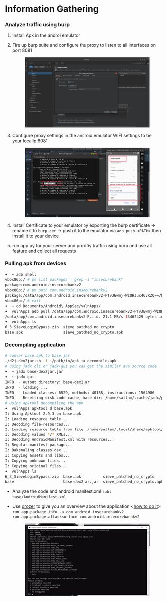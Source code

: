 # Information Gathering

### Analyze traffic using burp

1. Install Apk in the androi emulator&#x20;
2.  Fire up burp suite and configure the proxy to listen to all interfaces on port 8081

    <figure><img src="../../.gitbook/assets/image (199).png" alt=""><figcaption></figcaption></figure>
3.  Configure proxy settings in the android emulator WIFI settings to be your localip:8081

    <figure><img src="../../.gitbook/assets/image (200).png" alt=""><figcaption></figcaption></figure>
4. Install Certificate to your emulator by exporting the burp certificate -> rename it to `burp.cer` -> push it to the emulator via `adb push <PATH>` then install it to your device
5. run app.py for your server and proxifiy traffic using burp and use all feature and collect all requests

### Pulling apk from devices

```bash
➜  ~ adb shell
vbox86p:/ # pm list packages | grep -i "insecurebank"
package:com.android.insecurebankv2
vbox86p:/ # pm path com.android.insecurebankv2
package:/data/app/com.android.insecurebankv2-PTvJEwmj-WzQHJux46vKZQ==/base.apk
vbox86p:/ # exit
➜  ~ cd Documents/Android\ AppSec/vulnApps/                        
➜  vulnApps adb pull /data/app/com.android.insecurebankv2-PTvJEwmj-WzQHJux46vKZQ==/base.apk
/data/app/com.android.insecurebankv2-P...d. 21.1 MB/s (3462429 bytes in 0.157s)
➜  vulnApps ls
6_3_SieveLoginBypass.zip  sieve_patched_no_crypto
base.apk                  sieve_patched_no_crypto.apk
```

### Decompiling application

```bash
# conver base.apk to base.jar
./d2j-dex2jar.sh -f ~/path/to/apk_to_decompile.apk  
# using jadx cli or jadx-gui you can get the similar ava source code 
➜  ~ jadx base-dex2jar.jar
➜  ~ jadx-gui 
INFO  - output directory: base-dex2jar
INFO  - loading ...
INFO  - Loaded classes: 6529, methods: 40188, instructions: 1564986
INFO  - Resetting disk code cache, base dir: /home/sallam/.cache/jadx/projects/base-dex2jar-4b505a6f3e3bda1e1de8b834d5846214/code
# Using apktool decompiling the apk
➜  vulnApps apktool d base.apk 
I: Using Apktool 2.9.3 on base.apk
I: Loading resource table...
I: Decoding file-resources...
I: Loading resource table from file: /home/sallam/.local/share/apktool/framework/1.apk
I: Decoding values */* XMLs...
I: Decoding AndroidManifest.xml with resources...
I: Regular manifest package...
I: Baksmaling classes.dex...
I: Copying assets and libs...
I: Copying unknown files...
I: Copying original files...
➜  vulnApps ls
6_3_SieveLoginBypass.zip  base.apk          sieve_patched_no_crypto
base                      base-dex2jar.jar  sieve_patched_no_crypto.apk
```

* Analyze the code and android manifest.xml `subl base/AndroidManifest.xml`&#x20;
*   Use [drozer](https://github.com/WithSecureLabs/drozer) to give you an overview about the application <[how to do it](https://www.udemy.com/course/the-complete-guide-to-android-bug-bounty-penetration-tests/learn/lecture/23034166#overview)> \
    `run app.package.info -a com.android.insecurebankv2`\
    `run app.package.attacksurface com.android.insecurebannkv2`

    <figure><img src="../../.gitbook/assets/image (80).png" alt=""><figcaption></figcaption></figure>
